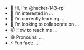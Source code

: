 - 👋 Hi, I’m @hacker-143-rp
- 👀 I’m interested in ...
- 🌱 I’m currently learning ...
- 💞️ I’m looking to collaborate on ...
- 📫 How to reach me ...
- 😄 Pronouns: ...
- ⚡ Fun fact: ...

<!---
hacker-143-rp/pyphisher is a ✨ special ✨ repository because its `README.md` (this file) appears on your GitHub profile.
You can click the Preview link to take a look at your changes.
--->
